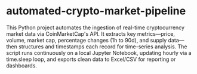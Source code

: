 # automated-crypto-market-pipeline

This Python project automates the ingestion of real-time cryptocurrency market data via CoinMarketCap's API. It extracts key metrics—price, volume, market cap, percentage changes (1h to 90d), and supply data—then structures and timestamps each record for time-series analysis. The script runs continuously on a local Jupyter Notebook, updating hourly via a time.sleep loop, and exports clean data to Excel/CSV for reporting or dashboards.
